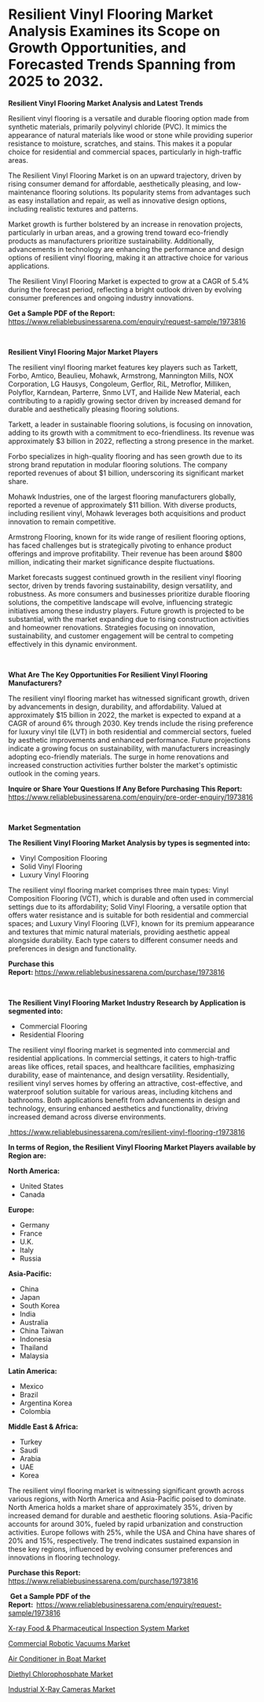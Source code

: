 <p><h1>Resilient Vinyl Flooring Market Analysis Examines its Scope on Growth Opportunities, and Forecasted Trends Spanning from 2025 to 2032.</h1></p><p><strong>Resilient Vinyl Flooring Market Analysis and Latest Trends</strong></p>
<p><p>Resilient vinyl flooring is a versatile and durable flooring option made from synthetic materials, primarily polyvinyl chloride (PVC). It mimics the appearance of natural materials like wood or stone while providing superior resistance to moisture, scratches, and stains. This makes it a popular choice for residential and commercial spaces, particularly in high-traffic areas.</p><p>The Resilient Vinyl Flooring Market is on an upward trajectory, driven by rising consumer demand for affordable, aesthetically pleasing, and low-maintenance flooring solutions. Its popularity stems from advantages such as easy installation and repair, as well as innovative design options, including realistic textures and patterns.</p><p>Market growth is further bolstered by an increase in renovation projects, particularly in urban areas, and a growing trend toward eco-friendly products as manufacturers prioritize sustainability. Additionally, advancements in technology are enhancing the performance and design options of resilient vinyl flooring, making it an attractive choice for various applications. </p><p>The Resilient Vinyl Flooring Market is expected to grow at a CAGR of 5.4% during the forecast period, reflecting a bright outlook driven by evolving consumer preferences and ongoing industry innovations.</p></p>
<p><strong>Get a Sample PDF of the Report:&nbsp;</strong> <a href="https://www.reliablebusinessarena.com/enquiry/request-sample/1973816?utm_campaign=2933&utm_medium=2&utm_source=Github&utm_content=ia&utm_term=02042025&utm_id=resilient-vinyl-flooring">https://www.reliablebusinessarena.com/enquiry/request-sample/1973816</a></p>
<p>&nbsp;</p>
<p><strong>Resilient Vinyl Flooring Major Market Players</strong></p>
<p><p>The resilient vinyl flooring market features key players such as Tarkett, Forbo, Amtico, Beaulieu, Mohawk, Armstrong, Mannington Mills, NOX Corporation, LG Hausys, Congoleum, Gerflor, RiL, Metroflor, Milliken, Polyflor, Karndean, Parterre, Snmo LVT, and Hailide New Material, each contributing to a rapidly growing sector driven by increased demand for durable and aesthetically pleasing flooring solutions.</p><p>Tarkett, a leader in sustainable flooring solutions, is focusing on innovation, adding to its growth with a commitment to eco-friendliness. Its revenue was approximately $3 billion in 2022, reflecting a strong presence in the market.</p><p>Forbo specializes in high-quality flooring and has seen growth due to its strong brand reputation in modular flooring solutions. The company reported revenues of about $1 billion, underscoring its significant market share.</p><p>Mohawk Industries, one of the largest flooring manufacturers globally, reported a revenue of approximately $11 billion. With diverse products, including resilient vinyl, Mohawk leverages both acquisitions and product innovation to remain competitive.</p><p>Armstrong Flooring, known for its wide range of resilient flooring options, has faced challenges but is strategically pivoting to enhance product offerings and improve profitability. Their revenue has been around $800 million, indicating their market significance despite fluctuations.</p><p>Market forecasts suggest continued growth in the resilient vinyl flooring sector, driven by trends favoring sustainability, design versatility, and robustness. As more consumers and businesses prioritize durable flooring solutions, the competitive landscape will evolve, influencing strategic initiatives among these industry players. Future growth is projected to be substantial, with the market expanding due to rising construction activities and homeowner renovations. Strategies focusing on innovation, sustainability, and customer engagement will be central to competing effectively in this dynamic environment.</p></p>
<p>&nbsp;</p>
<p><strong>What Are The Key Opportunities For Resilient Vinyl Flooring Manufacturers?</strong></p>
<p><p>The resilient vinyl flooring market has witnessed significant growth, driven by advancements in design, durability, and affordability. Valued at approximately $15 billion in 2022, the market is expected to expand at a CAGR of around 6% through 2030. Key trends include the rising preference for luxury vinyl tile (LVT) in both residential and commercial sectors, fueled by aesthetic improvements and enhanced performance. Future projections indicate a growing focus on sustainability, with manufacturers increasingly adopting eco-friendly materials. The surge in home renovations and increased construction activities further bolster the market's optimistic outlook in the coming years.</p></p>
<p><strong>Inquire or Share Your Questions If Any Before Purchasing This Report:</strong> <a href="https://www.reliablebusinessarena.com/enquiry/pre-order-enquiry/1973816?utm_campaign=2933&utm_medium=2&utm_source=Github&utm_content=ia&utm_term=02042025&utm_id=resilient-vinyl-flooring">https://www.reliablebusinessarena.com/enquiry/pre-order-enquiry/1973816</a></p>
<p>&nbsp;</p>
<p><strong>Market Segmentation</strong></p>
<p><strong>The Resilient Vinyl Flooring Market Analysis by types is segmented into:</strong></p>
<p><ul><li>Vinyl Composition Flooring</li><li>Solid Vinyl Flooring</li><li>Luxury Vinyl Flooring</li></ul></p>
<p><p>The resilient vinyl flooring market comprises three main types: Vinyl Composition Flooring (VCT), which is durable and often used in commercial settings due to its affordability; Solid Vinyl Flooring, a versatile option that offers water resistance and is suitable for both residential and commercial spaces; and Luxury Vinyl Flooring (LVF), known for its premium appearance and textures that mimic natural materials, providing aesthetic appeal alongside durability. Each type caters to different consumer needs and preferences in design and functionality.</p></p>
<p><strong>Purchase this Report:&nbsp;</strong><a href="https://www.reliablebusinessarena.com/purchase/1973816?utm_campaign=2933&utm_medium=2&utm_source=Github&utm_content=ia&utm_term=02042025&utm_id=resilient-vinyl-flooring">https://www.reliablebusinessarena.com/purchase/1973816</a></p>
<p>&nbsp;</p>
<p><strong>The Resilient Vinyl Flooring Market Industry Research by Application is segmented into:</strong></p>
<p><ul><li>Commercial Flooring</li><li>Residential Flooring</li></ul></p>
<p><p>The resilient vinyl flooring market is segmented into commercial and residential applications. In commercial settings, it caters to high-traffic areas like offices, retail spaces, and healthcare facilities, emphasizing durability, ease of maintenance, and design versatility. Residentially, resilient vinyl serves homes by offering an attractive, cost-effective, and waterproof solution suitable for various areas, including kitchens and bathrooms. Both applications benefit from advancements in design and technology, ensuring enhanced aesthetics and functionality, driving increased demand across diverse environments.</p></p>
<p><a href="https://www.reliablebusinessarena.com/resilient-vinyl-flooring-r1973816?utm_campaign=2933&utm_medium=2&utm_source=Github&utm_content=ia&utm_term=02042025&utm_id=resilient-vinyl-flooring">&nbsp;https://www.reliablebusinessarena.com/resilient-vinyl-flooring-r1973816</a></p>
<p><strong>In terms of Region, the Resilient Vinyl Flooring Market Players available by Region are:</strong></p>
<p>
    <p> <strong> North America: </strong>
        <ul>
            <li>United States</li>
            <li>Canada</li>
        </ul>
        </p> 
    <p> <strong> Europe: </strong>
        <ul>
            <li>Germany</li>
            <li>France</li>
            <li>U.K.</li>
            <li>Italy</li>
            <li>Russia</li>
        </ul>
        </p> 
    <p> <strong> Asia-Pacific: </strong>
        <ul>
            <li>China</li>
            <li>Japan</li>
            <li>South Korea</li>
            <li>India</li>
            <li>Australia</li>
            <li>China Taiwan</li>
            <li>Indonesia</li>
            <li>Thailand</li>
            <li>Malaysia</li>
        </ul>
        </p> 
    <p> <strong> Latin America: </strong>
        <ul>
            <li>Mexico</li>
            <li>Brazil</li>
            <li>Argentina Korea</li>
            <li>Colombia</li>
        </ul>
        </p> 
    <p> <strong> Middle East & Africa: </strong>
        <ul>
            <li>Turkey</li>
            <li>Saudi</li>
            <li>Arabia</li>
            <li>UAE</li>
            <li>Korea</li>
        </ul>
    </p>
    </p>
<p><p>The resilient vinyl flooring market is witnessing significant growth across various regions, with North America and Asia-Pacific poised to dominate. North America holds a market share of approximately 35%, driven by increased demand for durable and aesthetic flooring solutions. Asia-Pacific accounts for around 30%, fueled by rapid urbanization and construction activities. Europe follows with 25%, while the USA and China have shares of 20% and 15%, respectively. The trend indicates sustained expansion in these key regions, influenced by evolving consumer preferences and innovations in flooring technology.</p></p>
<p><strong>Purchase this Report: </strong><a href="https://www.reliablebusinessarena.com/purchase/1973816?utm_campaign=2933&utm_medium=2&utm_source=Github&utm_content=ia&utm_term=02042025&utm_id=resilient-vinyl-flooring">https://www.reliablebusinessarena.com/purchase/1973816</a></p>
<p>&nbsp;<strong>Get a Sample PDF of the Report:&nbsp;&nbsp;</strong><a href="https://www.reliablebusinessarena.com/enquiry/request-sample/1973816?utm_campaign=2933&utm_medium=2&utm_source=Github&utm_content=ia&utm_term=02042025&utm_id=resilient-vinyl-flooring">https://www.reliablebusinessarena.com/enquiry/request-sample/1973816</a></p>
<p><strong></strong></p>
<p><p><a href="https://www.linkedin.com/pulse/whats-propelling-x-ray-food-pharmaceutical-inspection-system-lzbve?utm_campaign=2933&utm_medium=2&utm_source=Github&utm_content=ia&utm_term=02042025&utm_id=resilient-vinyl-flooring">X-ray Food & Pharmaceutical Inspection System Market</a></p><p><a href="https://www.linkedin.com/pulse/exploring-129-growth-commercial-robotic-vacuums-market-q159e?utm_campaign=2933&utm_medium=2&utm_source=Github&utm_content=ia&utm_term=02042025&utm_id=resilient-vinyl-flooring">Commercial Robotic Vacuums Market</a></p><p><a href="https://www.linkedin.com/pulse/air-conditioner-boat-market-study-industry-overview-key-a5txe?utm_campaign=2933&utm_medium=2&utm_source=Github&utm_content=ia&utm_term=02042025&utm_id=resilient-vinyl-flooring">Air Conditioner in Boat Market</a></p><p><a href="https://github.com/guinoopandam/Market-Research-Report-List-1/blob/main/diethyl-chlorophosphate-market.md?utm_campaign=2933&utm_medium=2&utm_source=Github&utm_content=ia&utm_term=02042025&utm_id=resilient-vinyl-flooring">Diethyl Chlorophosphate Market</a></p><p><a href="https://www.linkedin.com/pulse/driving-forces-behind-industrial-x-ray-cameras-market-0fdke?utm_campaign=2933&utm_medium=2&utm_source=Github&utm_content=ia&utm_term=02042025&utm_id=resilient-vinyl-flooring">Industrial X-Ray Cameras Market</a></p></p>